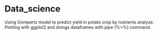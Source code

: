 # Data_science

 Using Gompertz model to predict yield in potato crop by nutrients analyze. Plotting with ggplot2 and doings dataframes with pipe (%>%) command.
